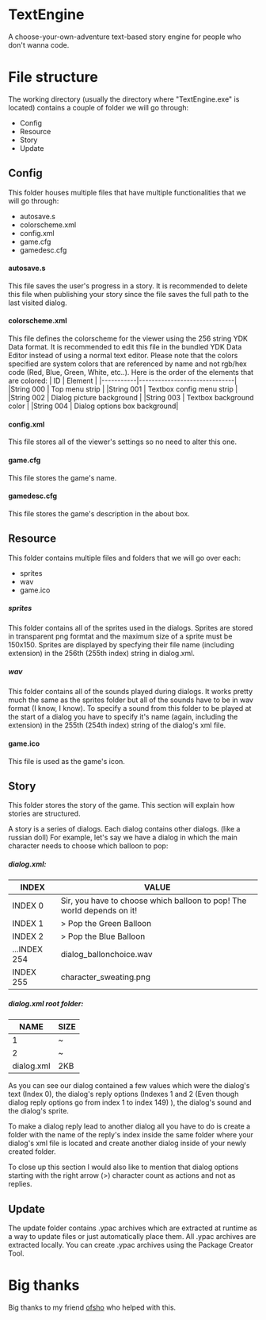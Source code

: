 # TextEngine

A choose-your-own-adventure text-based story engine for people who don't wanna code.


# File structure
The working directory (usually the directory where "TextEngine.exe" is located) contains a couple of folder we will go through:
- Config
- Resource
- Story
- Update

## Config

This folder houses multiple files that have multiple functionalities that we will go through:
- autosave.s
- colorscheme.xml
- config.xml
- game.cfg
- gamedesc.cfg

#### autosave.s
This file saves the user's progress in a story. It is recommended to delete this file when publishing your story since
the file saves the full path to the last visited dialog.

#### colorscheme.xml
This file defines the colorscheme for the viewer using the 256 string YDK Data format.
It is recommended to edit this file in the bundled YDK Data Editor instead of using a normal text editor.
Please note that the colors specified are system colors that are 
referenced by name and not rgb/hex code (Red, Blue, Green, White, etc..).
Here is the order of the elements that are colored:
| ID        | Element                      |
|-----------|------------------------------|
|String 000 | Top menu strip               |
|String 001 | Textbox config menu strip    |
|String 002 | Dialog picture background    |
|String 003 | Textbox background color     |
|String 004 | Dialog options box background|

#### config.xml
This file stores all of the viewer's settings so no need to alter this one.

#### game.cfg
This file stores the game's name.

#### gamedesc.cfg
This file stores the game's description in the about box.

## Resource
This folder contains multiple files and folders that we will go over each:
- sprites
- wav
- game.ico

##### sprites
This folder contains all of the sprites used in the dialogs.
Sprites are stored in transparent png formtat and the maximum size of a sprite must be 150x150.
Sprites are displayed by specfying their file name (including extension) in the 256th (255th index) string in dialog.xml.

##### wav
This folder contains all of the sounds played during dialogs.
It works pretty much the same as the sprites folder but all of the sounds have to be in wav format (I know, I know).
To specify a sound from this folder to be played at the start of a dialog you have to specify it's name (again, including the extension) in the 255th (254th index) string of the dialog's xml file.

#### game.ico
This file is used as the game's icon.

## Story
This folder stores the story of the game.
This section will explain how stories are structured.

A story is a series of dialogs. Each dialog contains other dialogs. (like a russian doll)
For example, let's say we have a dialog in which the main character needs to choose which balloon to pop:
##### dialog.xml:
| INDEX       | VALUE                                                                  |
|-------------|------------------------------------------------------------------------|
|INDEX 0      | Sir, you have to choose which balloon to pop! The world depends on it! |
|INDEX 1      | > Pop the Green Balloon                                                |
|INDEX 2      | > Pop the Blue Balloon                                                 |
|...INDEX 254 | dialog_ballonchoice.wav                                                |
|INDEX 255    | character_sweating.png                                                 |

##### dialog.xml root folder:
|NAME       |SIZE  |
|-----------|------|
|1          | ~    |
|2          | ~    |
|dialog.xml | 2KB  |

As you can see our dialog contained a few values which were the dialog's text (Index 0), the dialog's reply options 
(Indexes 1 and 2 (Even though dialog reply options go from index 1 to index 149) ), the dialog's sound and the dialog's sprite.

To make a dialog reply lead to another dialog all you have to do is create a folder with the name of the reply's index inside the same folder where your dialog's xml file is located and create another dialog inside of your newly created folder.

To close up this section I would also like to mention that dialog options starting with the right arrow (>) character count as actions and not as replies.

## Update

The update folder contains .ypac archives which are extracted at runtime as a way to update files or just automatically place them.
All .ypac archives are extracted locally.
You can create .ypac archives using the Package Creator Tool.



# Big thanks

Big thanks to my friend [ofsho](https://github.com/ofsho) who helped with this.
